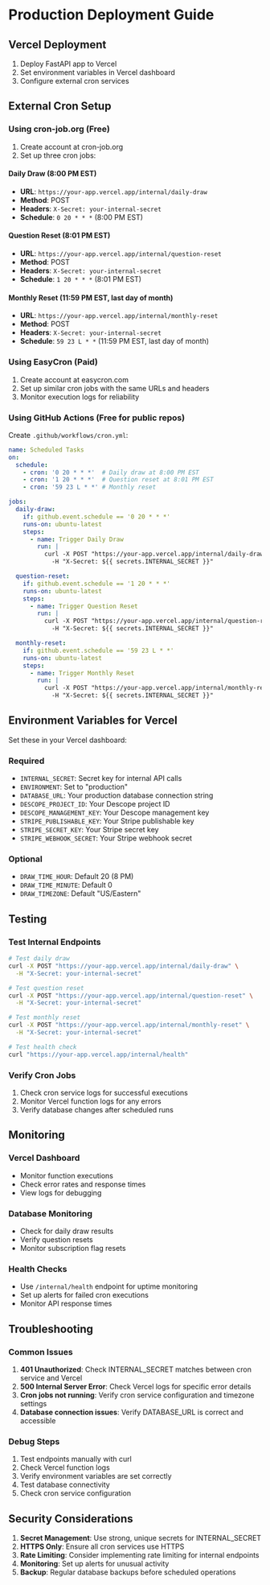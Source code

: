 # Production Deployment Guide

## Vercel Deployment
1. Deploy FastAPI app to Vercel
2. Set environment variables in Vercel dashboard
3. Configure external cron services

## External Cron Setup

### Using cron-job.org (Free)
1. Create account at cron-job.org
2. Set up three cron jobs:

#### Daily Draw (8:00 PM EST)
- **URL**: `https://your-app.vercel.app/internal/daily-draw`
- **Method**: POST
- **Headers**: `X-Secret: your-internal-secret`
- **Schedule**: `0 20 * * *` (8:00 PM EST)

#### Question Reset (8:01 PM EST)  
- **URL**: `https://your-app.vercel.app/internal/question-reset`
- **Method**: POST
- **Headers**: `X-Secret: your-internal-secret`
- **Schedule**: `1 20 * * *` (8:01 PM EST)

#### Monthly Reset (11:59 PM EST, last day of month)
- **URL**: `https://your-app.vercel.app/internal/monthly-reset`
- **Method**: POST
- **Headers**: `X-Secret: your-internal-secret`
- **Schedule**: `59 23 L * *` (11:59 PM EST, last day of month)

### Using EasyCron (Paid)
1. Create account at easycron.com
2. Set up similar cron jobs with the same URLs and headers
3. Monitor execution logs for reliability

### Using GitHub Actions (Free for public repos)
Create `.github/workflows/cron.yml`:
```yaml
name: Scheduled Tasks
on:
  schedule:
    - cron: '0 20 * * *'  # Daily draw at 8:00 PM EST
    - cron: '1 20 * * *'  # Question reset at 8:01 PM EST
    - cron: '59 23 L * *' # Monthly reset

jobs:
  daily-draw:
    if: github.event.schedule == '0 20 * * *'
    runs-on: ubuntu-latest
    steps:
      - name: Trigger Daily Draw
        run: |
          curl -X POST "https://your-app.vercel.app/internal/daily-draw" \
            -H "X-Secret: ${{ secrets.INTERNAL_SECRET }}"

  question-reset:
    if: github.event.schedule == '1 20 * * *'
    runs-on: ubuntu-latest
    steps:
      - name: Trigger Question Reset
        run: |
          curl -X POST "https://your-app.vercel.app/internal/question-reset" \
            -H "X-Secret: ${{ secrets.INTERNAL_SECRET }}"

  monthly-reset:
    if: github.event.schedule == '59 23 L * *'
    runs-on: ubuntu-latest
    steps:
      - name: Trigger Monthly Reset
        run: |
          curl -X POST "https://your-app.vercel.app/internal/monthly-reset" \
            -H "X-Secret: ${{ secrets.INTERNAL_SECRET }}"
```

## Environment Variables for Vercel

Set these in your Vercel dashboard:

### Required
- `INTERNAL_SECRET`: Secret key for internal API calls
- `ENVIRONMENT`: Set to "production"
- `DATABASE_URL`: Your production database connection string
- `DESCOPE_PROJECT_ID`: Your Descope project ID
- `DESCOPE_MANAGEMENT_KEY`: Your Descope management key
- `STRIPE_PUBLISHABLE_KEY`: Your Stripe publishable key
- `STRIPE_SECRET_KEY`: Your Stripe secret key
- `STRIPE_WEBHOOK_SECRET`: Your Stripe webhook secret

### Optional
- `DRAW_TIME_HOUR`: Default 20 (8 PM)
- `DRAW_TIME_MINUTE`: Default 0
- `DRAW_TIMEZONE`: Default "US/Eastern"

## Testing

### Test Internal Endpoints
```bash
# Test daily draw
curl -X POST "https://your-app.vercel.app/internal/daily-draw" \
  -H "X-Secret: your-internal-secret"

# Test question reset
curl -X POST "https://your-app.vercel.app/internal/question-reset" \
  -H "X-Secret: your-internal-secret"

# Test monthly reset
curl -X POST "https://your-app.vercel.app/internal/monthly-reset" \
  -H "X-Secret: your-internal-secret"

# Test health check
curl "https://your-app.vercel.app/internal/health"
```

### Verify Cron Jobs
1. Check cron service logs for successful executions
2. Monitor Vercel function logs for any errors
3. Verify database changes after scheduled runs

## Monitoring

### Vercel Dashboard
- Monitor function executions
- Check error rates and response times
- View logs for debugging

### Database Monitoring
- Check for daily draw results
- Verify question resets
- Monitor subscription flag resets

### Health Checks
- Use `/internal/health` endpoint for uptime monitoring
- Set up alerts for failed cron executions
- Monitor API response times

## Troubleshooting

### Common Issues

1. **401 Unauthorized**: Check INTERNAL_SECRET matches between cron service and Vercel
2. **500 Internal Server Error**: Check Vercel logs for specific error details
3. **Cron jobs not running**: Verify cron service configuration and timezone settings
4. **Database connection issues**: Verify DATABASE_URL is correct and accessible

### Debug Steps

1. Test endpoints manually with curl
2. Check Vercel function logs
3. Verify environment variables are set correctly
4. Test database connectivity
5. Check cron service configuration

## Security Considerations

1. **Secret Management**: Use strong, unique secrets for INTERNAL_SECRET
2. **HTTPS Only**: Ensure all cron services use HTTPS
3. **Rate Limiting**: Consider implementing rate limiting for internal endpoints
4. **Monitoring**: Set up alerts for unusual activity
5. **Backup**: Regular database backups before scheduled operations

